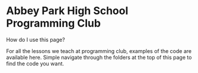 # Abbey Park High School Programming Club

How do I use this page?

For all the lessons we teach at programming club, examples of the code are available here. Simple navigate through the folders at the top of this page to find the code you want.
